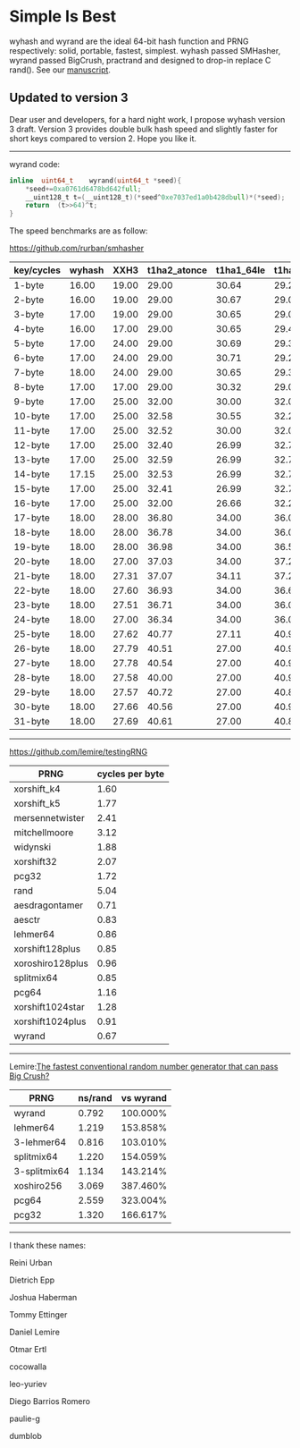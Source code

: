 Simple Is Best
========

wyhash and wyrand are the ideal 64-bit hash function and PRNG respectively: solid, portable, fastest, simplest. wyhash passed SMHasher, wyrand passed BigCrush, practrand and designed to drop-in replace C rand(). See our [manuscript](manuscript.md).

Updated to version 3
----
Dear user and developers, for a hard night work, I propose wyhash version 3 draft. Version 3 provides double bulk hash speed and slightly faster for short keys compared to version 2. Hope you like it.

----------------------------------------

wyrand code:
```C
inline	uint64_t	wyrand(uint64_t	*seed){    
	*seed+=0xa0761d6478bd642full;    
	__uint128_t	t=(__uint128_t)(*seed^0xe7037ed1a0b428dbull)*(*seed);    
	return	(t>>64)^t;    
}
```

The speed benchmarks are as follow:

https://github.com/rurban/smhasher

| key/cycles | wyhash | XXH3 | t1ha2_atonce | t1ha1_64le | t1ha0_aes_noavx | speedup |
| ---- | ---- | ---- | ---- | ---- | ---- | ---- |
| 1-byte | 16.00 | 19.00 | 29.00 | 30.64 | 29.28 | 18.75% |
| 2-byte | 16.00 | 19.00 | 29.00 | 30.67 | 29.00 | 18.75% |
| 3-byte | 17.00 | 19.00 | 29.00 | 30.65 | 29.00 | 11.76% |
| 4-byte | 16.00 | 17.00 | 29.00 | 30.65 | 29.41 | 6.25% |
| 5-byte | 17.00 | 24.00 | 29.00 | 30.69 | 29.33 | 41.18% |
| 6-byte | 17.00 | 24.00 | 29.00 | 30.71 | 29.28 | 41.18% |
| 7-byte | 18.00 | 24.00 | 29.00 | 30.65 | 29.33 | 33.33% |
| 8-byte | 17.00 | 17.00 | 29.00 | 30.32 | 29.00 | 0.00% |
| 9-byte | 17.00 | 25.00 | 32.00 | 30.00 | 32.00 | 47.06% |
| 10-byte | 17.00 | 25.00 | 32.58 | 30.55 | 32.26 | 47.06% |
| 11-byte | 17.00 | 25.00 | 32.52 | 30.00 | 32.00 | 47.06% |
| 12-byte | 17.00 | 25.00 | 32.40 | 26.99 | 32.70 | 47.06% |
| 13-byte | 17.00 | 25.00 | 32.59 | 26.99 | 32.79 | 47.06% |
| 14-byte | 17.15 | 25.00 | 32.53 | 26.99 | 32.70 | 45.77% |
| 15-byte | 17.00 | 25.00 | 32.41 | 26.99 | 32.73 | 47.06% |
| 16-byte | 17.00 | 25.00 | 32.00 | 26.66 | 32.27 | 47.06% |
| 17-byte | 18.00 | 28.00 | 36.80 | 34.00 | 36.00 | 55.56% |
| 18-byte | 18.00 | 28.00 | 36.78 | 34.00 | 36.00 | 55.56% |
| 19-byte | 18.00 | 28.00 | 36.98 | 34.00 | 36.58 | 55.56% |
| 20-byte | 18.00 | 27.00 | 37.03 | 34.00 | 37.25 | 50.00% |
| 21-byte | 18.00 | 27.31 | 37.07 | 34.11 | 37.21 | 51.72% |
| 22-byte | 18.00 | 27.60 | 36.93 | 34.00 | 36.63 | 53.33% |
| 23-byte | 18.00 | 27.51 | 36.71 | 34.00 | 36.00 | 52.83% |
| 24-byte | 18.00 | 27.00 | 36.34 | 34.00 | 36.00 | 50.00% |
| 25-byte | 18.00 | 27.62 | 40.77 | 27.11 | 40.97 | 50.61% |
| 26-byte | 18.00 | 27.79 | 40.51 | 27.00 | 40.97 | 50.00% |
| 27-byte | 18.00 | 27.78 | 40.54 | 27.00 | 40.99 | 50.00% |
| 28-byte | 18.00 | 27.58 | 40.00 | 27.00 | 40.98 | 50.00% |
| 29-byte | 18.00 | 27.57 | 40.72 | 27.00 | 40.87 | 50.00% |
| 30-byte | 18.00 | 27.66 | 40.56 | 27.00 | 40.96 | 50.00% |
| 31-byte | 18.00 | 27.69 | 40.61 | 27.00 | 40.87 | 50.00% |

----------------------------------------

https://github.com/lemire/testingRNG

| PRNG |  cycles per byte |
| ---- | ---- |
| xorshift_k4 | 1.60 |
| xorshift_k5 | 1.77 |
| mersennetwister | 2.41 |
| mitchellmoore | 3.12 |
| widynski | 1.88 |
| xorshift32 | 2.07 |
| pcg32 | 1.72 |
| rand | 5.04 |
| aesdragontamer | 0.71 |
| aesctr | 0.83 |
| lehmer64 | 0.86 |
| xorshift128plus | 0.85 |
| xoroshiro128plus | 0.96 |
| splitmix64 | 0.85 |
| pcg64 | 1.16 |
| xorshift1024star | 1.28 |
| xorshift1024plus | 0.91 |
| wyrand | 0.67 |

----------------------------------------

Lemire:[The fastest conventional random number generator that can pass Big Crush?](https://lemire.me/blog/2019/03/19/the-fastest-conventional-random-number-generator-that-can-pass-big-crush/)


| PRNG | ns/rand | vs wyrand |
| ---- | ---- | ---- |
| wyrand | 0.792 | 100.000% |
| lehmer64 | 1.219 | 153.858% |
| 3-lehmer64 | 0.816 | 103.010% |
| splitmix64 | 1.220 | 154.059% |
| 3-splitmix64 | 1.134 | 143.214% |
| xoshiro256 | 3.069 | 387.460% |
| pcg64 | 2.559 | 323.004% |
| pcg32 | 1.320 | 166.617% |

----------------------------------------

I thank these names:

Reini Urban

Dietrich Epp

Joshua Haberman

Tommy Ettinger

Daniel Lemire

Otmar Ertl

cocowalla

leo-yuriev

Diego Barrios Romero

paulie-g 

dumblob

